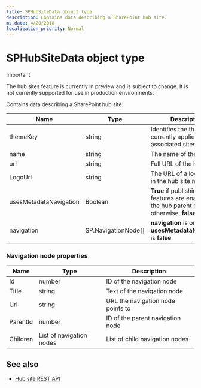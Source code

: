 ```yaml
---
title: SPHubSiteData object type
description: Contains data describing a SharePoint hub site.
ms.date: 4/20/2018
localization_priority: Normal
---
```


# SPHubSiteData object type

> [!IMPORTANT]
> The hub sites feature is currently in preview and is subject to change. It is not currently supported for use in production environments. 

Contains data describing a SharePoint hub site.

|Name     |Type   |Description |
|---------|-------|------------|
|themeKey |string | Identifies the theme currently applied to all associated sites. |
|name     |string |The name of the hub site. |
|url  |string   |Full URL of the hub site. |
|LogoUrl |string |The URL of a logo to use in the hub site navigation. |
|usesMetadataNavigation |Boolean | **True** if publishing features are enabled on the hub parent site; otherwise, **false**. |
|navigation |SP.NavigationNode[] | **navigation** is only list if **usesMetadataNavigation** is **false**. |


### Navigation node properties

|Name     |Type                     |Description                        |
|---------|-------------------------|-----------------------------------|
|Id       |number                   |ID of the navigation node          |
|Title    |string                   |Text of the navigation node        |
|Url      |string                   |URL the navigation node points to  |
|ParentId |number                   |ID of the parent navigation node   |
|Children |List of navigation nodes |List of child navigation nodes     |


## See also

- [Hub site REST API](hub-site-rest-api.md)
